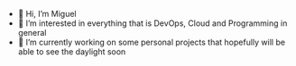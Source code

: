 - 👋 Hi, I’m Miguel
- 👀 I’m interested in everything that is DevOps, Cloud and Programming in general
- 🌱 I’m currently working on some personal projects that hopefully will be able to see the daylight soon

<!---
Miguel-Henriques/Miguel-Henriques is a ✨ special ✨ repository because its `README.md` (this file) appears on your GitHub profile.
You can click the Preview link to take a look at your changes.
--->
